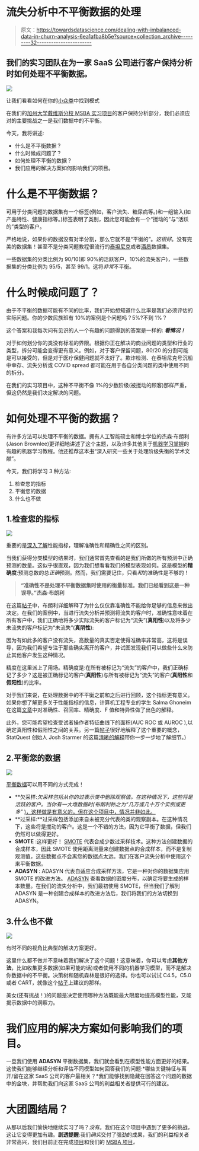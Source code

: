 # 流失分析中不平衡数据的处理

> 原文：<https://towardsdatascience.com/dealing-with-imbalanced-data-in-churn-analysis-6ea1afba8b5e?source=collection_archive---------32----------------------->

## 我们的实习团队在为一家 SaaS 公司进行客户保持分析时如何处理不平衡数据。

![](img/9f6dc94733642b9867ae07eb431d7b2a.png)

让我们看看如何在你的[小众类](https://pixabay.com/illustrations/be-unique-change-different-idea-4909103/)中找到模式

在我们的[加州大学戴维斯分校 MSBA 实习项目](/improving-saas-with-data-science-e2cf3720bc90)的客户保持分析部分，我们必须应对的主要挑战之一是我们数据中的不平衡。

今天，我将讲述:

*   什么是不平衡数据？
*   什么时候成问题了？
*   如何处理不平衡的数据？
*   我们应用的解决方案如何影响我们的项目。

# 什么是不平衡数据？

可用于分类问题的数据集有一个标签(例如，客户流失、糖尿病等。)和一组输入(如产品特性、健康指标等。)标签表明了类别，因此您可能会有一个“搅动的”与“活跃的”类型的客户。

严格地说，如果你的数据没有对半分割，那么它就不是“平衡的”。*这很好*。没有完美的数据集！甚至不是分类问题教程很流行的[泰坦尼克](https://www.kaggle.com/c/titanic/data)或者[酒质](https://archive.ics.uci.edu/ml/datasets/wine+quality)数据集。

一些数据集的分类比例为 90/10(即 90%的活跃客户，10%的流失客户)，一些数据集的分类比例为 95/5，甚至 99/1。这将*非常*不平衡。

# 什么时候成问题了？

由于不平衡的数据可能有不同的比率，我们开始想知道什么比率是我们必须评估的实际问题。你的少数民族班有 10%的案例是个问题吗？5%?不到 1%？

这个答案和我每次问有见识的人一个有趣的问题得到的答案是一样的: ***看情况！***

对于如何划分你的类没有标准的界限。根据你正在解决的商业问题的类型和行业的类型，拆分可能会变得更有意义。例如，对于客户保留问题，80/20 的分割可能是可以接受的，但是对于医疗保健问题就不太好了。欺诈检测、在泰坦尼克号沉船中幸存、流失分析或 COVID spread 都可能在用于各自分类问题的类中使用不同的拆分。

在我们的实习项目中，这种不平衡不像 1%的少数阶级(被搅动的顾客)那样严重，但这仍然是我们决定解决的问题。

# 如何处理不平衡的数据？

有许多方法可以处理不平衡的数据。拥有人工智能硕士和博士学位的杰森·布朗利(Jason Brownlee)更详细地讲述了这个主题，以及许多其他关于[机器学习掌握](https://machinelearningmastery.com/)的有趣的机器学习教程。他还推荐这本[书](https://www.amazon.com/dp/1118074629?tag=inspiredalgor-20)“深入研究一些关于处理阶级失衡的学术文献”。

今天，我们将学习 3 种方法:

1.  检查您的指标
2.  平衡您的数据
3.  什么也不做

## 1.检查您的指标

![](img/b5696ce17e73a9e88a01426761abe374.png)

重要的是[深入了解](https://pixabay.com/illustrations/audit-report-verification-magnifier-3737447/)性能指标，理解准确性和精确性之间的区别。

当我们获得分类模型的结果时，我们通常首先查看的是我们所做的所有预测中正确预测的数量。这似乎很直观，因为我们想看看我们的模型表现如何。这是模型的**精确度**:预测总数的总*正确*预测。然而，我们需要记住，只看*和*的准确性是不够的！

> **“准确性不是处理不平衡数据集时使用的衡量标准。我们已经看到这是一种误导。”杰森·布朗利**

在这篇[帖子](https://machinelearningmastery.com/classification-accuracy-is-not-enough-more-performance-measures-you-can-use/)中，布朗利详细解释了为什么仅仅靠准确性不能给你足够的信息来做出决定。在我们的案例中，当进行流失分析并预测将流失的客户时，准确性意味着在所有客户中，我们正确地将多少实际流失的客户标记为“流失”(**真阳性**)以及将多少未流失的客户标记为“未流失”(**真阴性**):

因为有如此多的客户没有流失，高数量的真实否定使得准确率非常高，这将是误导，因为我们希望专注于那些确实离开的客户，并试图发现我们可以做些什么来防止其他客户发生这种情况。

精度在这里派上了用场。精确度是:在所有被标记为“流失”的客户中，我们正确标记了多少？这是被正确标记的客户(**真阳性**)与所有被标记为“流失”的客户(**真阳性**和**假阳性**)的比率。

对于我们来说，在处理数据中的不平衡之前和之后进行回顾，这个指标更有意义。如果你想了解更多关于性能指标的信息，计算机工程专业的学生 Salma Ghoneim 在这篇[文章](/accuracy-recall-precision-f-score-specificity-which-to-optimize-on-867d3f11124)中对准确性、召回率、精确度、F 值和特异性做了出色的解释。

此外，您可能希望检查受试者操作者特征曲线下的面积(AUC ROC 或 AUROC ),以确定真阳性和假阳性之间的关系。另一篇[帖子](/understanding-auc-roc-curve-68b2303cc9c5)很好地解释了这个重要的概念，StatQuest 创始人 Josh Starmer 的这篇[清晰的解释](https://www.youtube.com/watch?v=4jRBRDbJemM)带你一步一步地了解细节。)

## 2.平衡您的数据

![](img/75538e0d3654a24e0fd3cf322971f045.png)

[平衡数据](https://pixabay.com/illustrations/brain-heart-brain-icon-3269655/)可以用不同的方式完成！

*   **欠采样:**欠采样包括从你的过表示类中删除观察值。在这种情况下，这些将是活跃的客户。当你有一大堆数据时(布朗利称之为*“几万或几十万个实例或更多”* [)，这样做是有意义的，但在这个项目中，情况并非如此。](https://machinelearningmastery.com/tactics-to-combat-imbalanced-classes-in-your-machine-learning-dataset/)
*   **过采样:**过采样包括添加来自未被充分代表的类的观察副本。在这种情况下，这些将是搅动的客户。这是一个不错的方法，因为它平衡了数据，但我们仍然可以做得更好。
*   **SMOTE** :这样更好！ [SMOTE](https://machinelearningmastery.com/smote-oversampling-for-imbalanced-classification/) 代表合成少数过采样技术。这种方法创建数据的合成样本，因此 SMOTE 使用距离测量来创建数据点的合成样本，而不是复制观测值，这些数据点不会离您的数据点太远。我们在客户流失分析中使用这个来平衡数据。
*   **ADASYN** : ADASYN 代表自适应合成采样方法，它是一种对你的数据集应用 SMOTE 的改进方法。 [ADASYN](https://machinelearningmastery.com/smote-oversampling-for-imbalanced-classification/) 查看数据的密度分布，以确定将要生成的样本数量。在我们的流失分析中，我们最初使用 SMOTE，但当我们了解到 ADASYN 是一种创建合成样本的改进方法后，我们将我们的方法切换到 ADASYN。

## 3.什么也不做

![](img/9de0c1f22bd471783426540d31094ee3.png)

有时不同的视角比典型的解决方案更好。

这里什么都不做并不意味着我们解决了这个问题！这意味着，你可以考虑**其他方法**，比如收集更多数据(如果可能的话)或者使用不同的机器学习模型，而不是解决你数据中的不平衡。决策树和随机森林是很好的选择。你也可以试试 C4.5，C5.0 或者 CART，就像这个[帖子](https://machinelearningmastery.com/tactics-to-combat-imbalanced-classes-in-your-machine-learning-dataset/)上建议的那样。

美女(还有挑战！)的问题是决定使用哪种方法既能最大限度地提高模型性能，又能揭示数据中的洞察力。

# 我们应用的解决方案如何影响我们的项目。

一旦我们使用 **ADASYN** 平衡数据集，我们就会看到在模型性能方面更好的结果。这使我们能够继续分析和评估不同模型如何回答我们的问题:*哪些关键特征与离开/留在这家 SaaS 公司的客户最相关？*我们能够找到隐藏在回答这个问题的数据中的金块，并帮助我们向这家 SaaS 公司的利益相关者提供可行的建议。

# 大团圆结局？

从那以后我们愉快地继续实习了吗？*没有*。我们在这个项目中遇到了更多的挑战，这让它变得更加有趣。**剧透提醒**:我们*确实*交付了强劲的成果，我们的利益相关者非常高兴，我们目前正在完成[项目](/improving-saas-with-data-science-e2cf3720bc90)和我们的 [MSBA 项目](https://gsm.ucdavis.edu/msba-masters-science-business-analytics)*。*